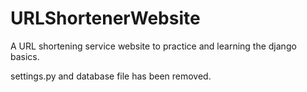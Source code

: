 # URLShortenerWebsite
A URL shortening service website to practice and learning the django basics.

settings.py and database file has been removed.
